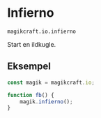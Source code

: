 
# Infierno

`magikcraft.io.infierno`

Start en ildkugle.

## Eksempel

```javascript
const magik = magikcraft.io;

function fb() {
    magik.infierno();
}
```